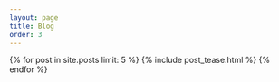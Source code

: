 ```yaml
---
layout: page
title: Blog
order: 3
---
```


{% for post in site.posts limit: 5 %}
{% include post_tease.html %}
{% endfor %}
